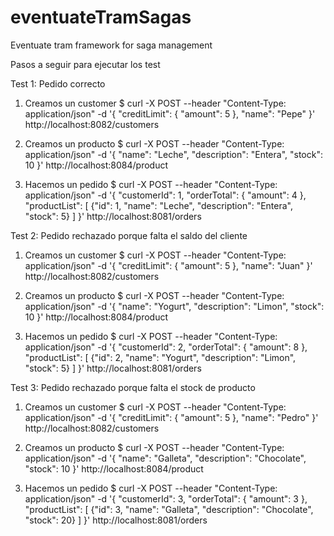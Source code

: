 # eventuateTramSagas
Eventuate tram framework for saga management

Pasos a seguir para ejecutar los test

Test 1: Pedido correcto

1. Creamos un customer
$ curl -X POST --header "Content-Type: application/json" -d '{
   "creditLimit": {
   "amount": 5
   },
   "name": "Pepe"
}' http://localhost:8082/customers

2. Creamos un producto
$ curl -X POST --header "Content-Type: application/json" -d '{
   "name": "Leche",
   "description": "Entera",
   "stock": 10
}' http://localhost:8084/product

3. Hacemos un pedido
$ curl -X POST --header "Content-Type: application/json" -d '{
   "customerId": 1,
   "orderTotal": {
   "amount": 4
   },
   "productList": [
      {"id": 1, "name": "Leche", "description": "Entera", "stock": 5}
   ]
}' http://localhost:8081/orders

Test 2: Pedido rechazado porque falta el saldo del cliente
1. Creamos un customer
$ curl -X POST --header "Content-Type: application/json" -d '{
   "creditLimit": {
   "amount": 5
   },
   "name": "Juan"
}' http://localhost:8082/customers

2. Creamos un producto
$ curl -X POST --header "Content-Type: application/json" -d '{
   "name": "Yogurt",
   "description": "Limon",
   "stock": 10
}' http://localhost:8084/product

3. Hacemos un pedido
$ curl -X POST --header "Content-Type: application/json" -d '{
   "customerId": 2,
   "orderTotal": {
   "amount": 8
   },
   "productList": [
   {"id": 2, "name": "Yogurt", "description": "Limon", "stock": 5}
   ]
}' http://localhost:8081/orders

Test 3: Pedido rechazado porque falta el stock de producto
1. Creamos un customer
   $ curl -X POST --header "Content-Type: application/json" -d '{
   "creditLimit": {
   "amount": 5
   },
   "name": "Pedro"
   }' http://localhost:8082/customers

2. Creamos un producto
   $ curl -X POST --header "Content-Type: application/json" -d '{
   "name": "Galleta",
   "description": "Chocolate",
   "stock": 10
   }' http://localhost:8084/product

3. Hacemos un pedido
   $ curl -X POST --header "Content-Type: application/json" -d '{
   "customerId": 3,
   "orderTotal": {
   "amount": 3
   },
   "productList": [
   {"id": 3, "name": "Galleta", "description": "Chocolate", "stock": 20}
   ]
   }' http://localhost:8081/orders
